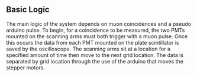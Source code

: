 ## Basic Logic
The main logic of the system depends on muon coincidences and a pseudo arduino pulse. To begin, for a coincidence to be measured, the two PMTs mounted on the scanning arms must both trigger with a muon pulse. Once this occurs the data from each PMT mounted on the plate scintillator is saved by the oscilloscope. The scanning arms sit at a location for a specified amount of time then move to the next grid location. The data is separated by grid location through the use of the arduino that moves the stepper motors.


